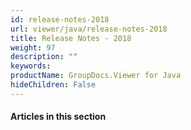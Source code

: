 ```yaml
---
id: release-notes-2018
url: viewer/java/release-notes-2018
title: Release Notes - 2018
weight: 97
description: ""
keywords: 
productName: GroupDocs.Viewer for Java
hideChildren: False
---
```

#### Articles in this section